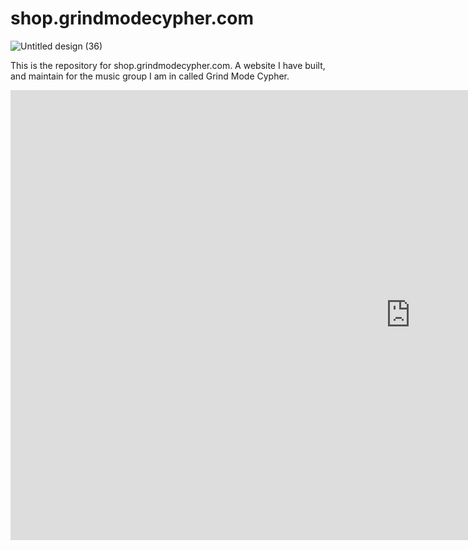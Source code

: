 # shop.grindmodecypher.com

![Untitled design (36)](https://user-images.githubusercontent.com/19922556/136319731-bad8bdcc-3f2a-476b-b7ad-393e7c70b2b3.png)

This is the repository for shop.grindmodecypher.com. A website I have built, and maintain for the music group I am in called Grind Mode Cypher.

<iframe width="1280" height="720" src="https://www.youtube.com/embed/q8vUTOXhCdw" title="YouTube video player" frameborder="0" allow="accelerometer; autoplay; clipboard-write; encrypted-media; gyroscope; picture-in-picture" allowfullscreen></iframe>
